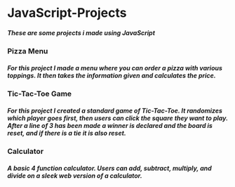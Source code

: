 # JavaScript-Projects

##### These are some projects i made using JavaScript

### Pizza Menu

##### For this project I made a menu where you can order a pizza with various toppings. It then takes the information given and calculates the price.

### Tic-Tac-Toe Game

##### For this project I created a standard game of Tic-Tac-Toe. It randomizes which player goes first, then users can click the square they want to play. After a line of 3 has been made a winner is declared and the board is reset, and if there is a tie it is also reset.

### Calculator

##### A basic 4 function calculator. Users can add, subtract, multiply, and divide on a sleek web version of a calculator.



